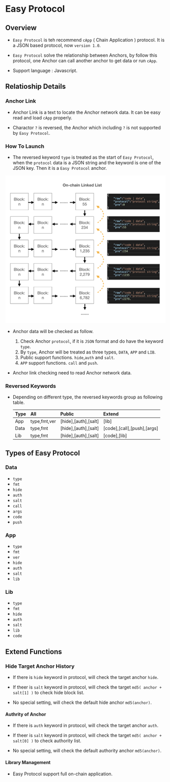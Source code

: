 # Easy Protocol

## Overview

* `Easy Protocol` is teh recommend `cApp` ( Chain Application ) protocol. It is a JSON based protocol, now `version 1.0`.

* `Easy Protocol` solve the relationship between Anchors, by follow this protocol, one Anchor can call another anchor to get data or run `cApp`.

* Support language : Javascript.

## Relatioship Details

### Anchor Link

* Anchor Link is a text to locate the Anchor network data. It can be easy read and load `cApp` properly.

* Charactor `?` is reversed, the Anchor which including `?` is not supported by `Easy Protocol`.

### How To Launch

* The reversed keyword `type` is treated as the start of `Easy Protocol`, when the `protocol` data is a JSON string and the keyword is one of the JSON key. Then it is a `Easy Protocol` anchor.

![Easy Protocol Decode Map](../images/on_chain_linked_list.png)

* Anchor data will be checked as follow. 

    1. Check Anchor `protocol`, if it is `JSON` format and do have the keyword `type`.
    2. By `type`, Anchor will be treated as three types, `DATA`, `APP` and `LIB`.
    3. Public support functions. `hide`,`auth` and `salt`.
    4. `APP` support functions. `call` and `push`.

* Anchor link checking need to read Anchor network data.

### Reversed Keywords

* Depending on different type, the reversed keywords group as following table.

    | Type | All | Public | Extend |
    | ------ | ----------- |----------- |----------- |
    | App | type,fmt,ver| [hide],[auth],[salt] | [lib] |
    | Data | type,fmt|[hide],[auth],[salt]|[code],[call],[push],[args]|
    | Lib | type,fmt | [hide],[auth],[salt]| [code],[lib] |

## Types of Easy Protocol

### Data

* `type`
* `fmt`
* `hide`
* `auth`
* `salt`
* `call`
* `args`
* `code`
* `push`

### App

* `type`
* `fmt`
* `ver`
* `hide`
* `auth`
* `salt`
* `lib`

### Lib

* `type`
* `fmt`
* `hide`
* `auth`
* `salt`
* `lib`
* `code`

## Extend Functions

### Hide Target Anchor History

* If there is `hide` keyword in protocol, will check the target anchor `hide`.

* If theer is `salt` keyword in protocol, will check the target `md5( anchor + salt[1] )` to check hide block list.

* No special setting, will check the default hide anchor `md5(anchor)`.

#### Authrity of Anchor

* If there is `auth` keyword in protocol, will check the target anchor `auth`.

* If theer is `salt` keyword in protocol, will check the target `md5( anchor + salt[0] )` to check authority list.

* No special setting, will check the default authority anchor `md5(anchor)`.

#### Library Management

* Easy Protocol support full on-chain application.
